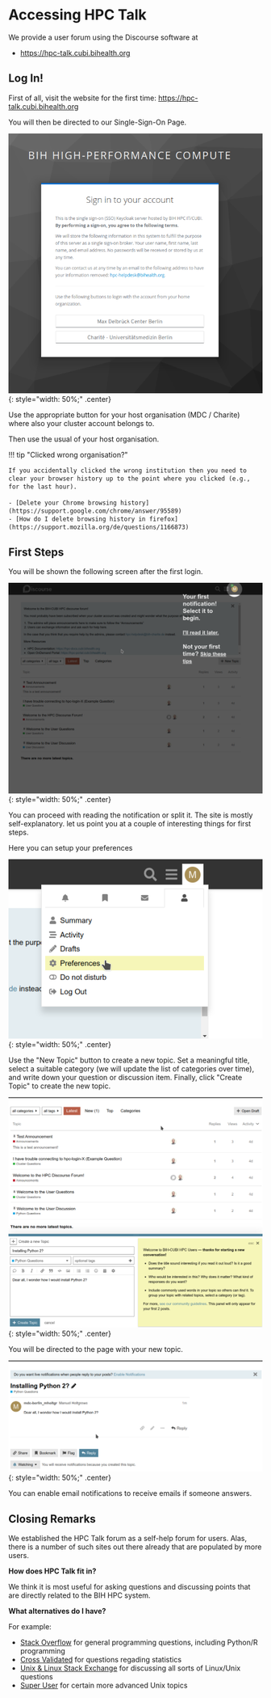 # Accessing HPC Talk

We provide a user forum using the Discourse software at

- https://hpc-talk.cubi.bihealth.org

## Log In!

First of all, visit the website for the first time: https://hpc-talk.cubi.bihealth.org

You will then be directed to our Single-Sign-On Page.

![](figures/sso-screen.png){: style="width: 50%;" .center}

Use the appropriate button for your host organisation (MDC / Charite) where also your cluster account belongs to.

Then use the usual of your host organisation.

!!! tip "Clicked wrong organisation?"

    If you accidentally clicked the wrong institution then you need to clear your browser history up to the point where you clicked (e.g., for the last hour).

    - [Delete your Chrome browsing history](https://support.google.com/chrome/answer/95589)
    - [How do I delete browsing history in firefox](https://support.mozilla.org/de/questions/1166873)

## First Steps

You will be shown the following screen after the first login.

![](figures/discourse-first.png){: style="width: 50%;" .center}

You can proceed with reading the notification or split it.
The site is mostly self-explanatory.
let us point you at a couple of interesting things for first steps.

Here you can setup your preferences

![](figures/discourse-preferences.png){: style="width: 50%;" .center}

Use the "New Topic" button to create a new topic.
Set a meaningful title, select a suitable category (we will update the list of categories over time), and write down your question or discussion item.
Finally, click "Create Topic" to create the new topic.

![](figures/discourse-new-topic.png){: style="width: 50%;" .center}

You will be directed to the page with your new topic.

![](figures/discourse-notifications.png){: style="width: 50%;" .center}

You can enable email notifications to receive emails if someone answers.

## Closing Remarks

We established the HPC Talk forum as a self-help forum for users.
Alas, there is a number of such sites out there already that are populated by more users.

**How does HPC Talk fit in?**

We think it is most useful for asking questions and discussing points that are directly related to the BIH HPC system.

**What alternatives do I have?**

For example:

- [Stack Overflow](https://stackoverflow.com/) for general programming questions, including Python/R programming
- [Cross Validated](https://stats.stackexchange.com/) for questions regading statistics
- [Unix & Linux Stack Exchange](https://unix.stackexchange.com/) for discussing all sorts of Linux/Unix questions
- [Super User](https://superuser.com/) for certain more advanced Unix topics
